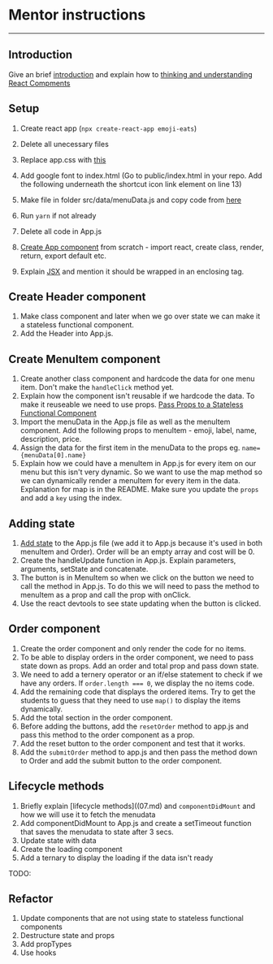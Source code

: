 # Mentor instructions

---

## Introduction
Give an brief [introduction](01.md) and explain how to [thinking and understanding React Compments](02.md)

## Setup

1.  Create react app (`npx create-react-app emoji-eats`)
2.  Delete all unecessary files
3.  Replace app.css with [this](https://gist.github.com/ticidesign/12640a2a4b2587c94a25fd6552a315c0)
4.  Add google font to index.html (Go to public/index.html in your repo. Add the following <link href="https://fonts.googleapis.com/css?family=Roboto:300,400,500,600" rel="stylesheet"> underneath the shortcut icon link element on line 13)

5.  Make file in folder src/data/menuData.js and copy code from [here](https://gist.github.com/ticidesign/23e63112790d9489b257d648608c9971)
6.  Run `yarn` if not already
7.  Delete all code in App.js
8.  [Create App component](03.md) from scratch - import react, create class, render, return, export default etc. 
9.  Explain [JSX](04.md) and mention it should be wrapped in an enclosing tag.

## Create Header component

1.  Make class component and later when we go over state we can make it a stateless functional component.
2.  Add the Header into App.js.

## Create MenuItem component

1.  Create another class component and hardcode the data for one menu item. Don't make the `handleClick` method yet.
2.  Explain how the component isn't reusable if we hardcode the data. To make it reuseable we need to use props. [Pass Props to a Stateless Functional Component](05.md)
3.  Import the menuData in the App.js file as well as the menuItem component. Add the following props to menuItem - emoji, label, name, description, price.
4.  Assign the data for the first item in the menuData to the props eg. `name={menuData[0].name}`
5.  Explain how we could have a menuItem in App.js for every item on our menu but this isn't very dynamic. So we want to use the map method so we can dynamically render a menuItem for every item in the data. Explanation for map is in the README. Make sure you update the `props` and add a `key` using the index.

## Adding state

1.  [Add state](06.md) to the App.js file (we add it to App.js because it's used in both menuItem and Order). Order will be an empty array and cost will be 0.
2.  Create the handleUpdate function in App.js. Explain parameters, arguments, setState and concatenate.
3.  The button is in MenuItem so when we click on the button we need to call the method in App.js. To do this we will need to pass the method to menuItem as a prop and call the prop with onClick.
4.  Use the react devtools to see state updating when the button is clicked.

## Order component

1.  Create the order component and only render the code for no items.
2.  To be able to display orders in the order component, we need to pass state down as props. Add an order and total prop and pass down state.
3.  We need to add a ternery operator or an if/else statement to check if we have any orders. If `order.length === 0`, we display the no items code.
4.  Add the remaining code that displays the ordered items. Try to get the students to guess that they need to use `map()` to display the items dynamically.
5.  Add the total section in the order component.
6.  Before adding the buttons, add the `resetOrder` method to app.js and pass this method to the order component as a prop.
7.  Add the reset button to the order component and test that it works.
8.  Add the `submitOrder` method to app.js and then pass the method down to Order and add the submit button to the order component.

## Lifecycle methods

1.  Briefly explain [lifecycle methods]((07.md) and `componentDidMount` and how we will use it to fetch the menudata
2.  Add componentDidMount to App.js and create a setTimeout function that saves the menudata to state after 3 secs.
3.  Update state with data
4.  Create the loading component
5.  Add a ternary to display the loading if the data isn't ready

TODO:
## Refactor

1.  Update components that are not using state to stateless functional components
2.  Destructure state and props
3.  Add propTypes
4.  Use hooks